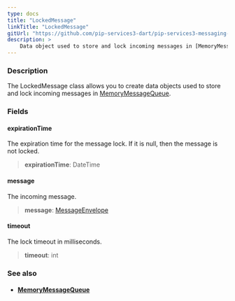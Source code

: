 ```yaml
---
type: docs
title: "LockedMessage"
linkTitle: "LockedMessage"
gitUrl: "https://github.com/pip-services3-dart/pip-services3-messaging-dart"
description: >
    Data object used to store and lock incoming messages in [MemoryMessageQueue](../memory_message_queue).  
---
```


### Description

The LockedMessage class allows you to create data objects used to store and lock incoming messages in [MemoryMessageQueue](../memory_message_queue).  

### Fields

<span class="hide-title-link">

#### expirationTime
The expiration time for the message lock. 
If it is null, then the message is not locked.

> **expirationTime**: DateTime

#### message
The incoming message.

> **message**: [MessageEnvelope](../message_envelope)

#### timeout
The lock timeout in milliseconds.

> **timeout**: int

</span>


### See also
- #### [MemoryMessageQueue](../memory_message_queue)

